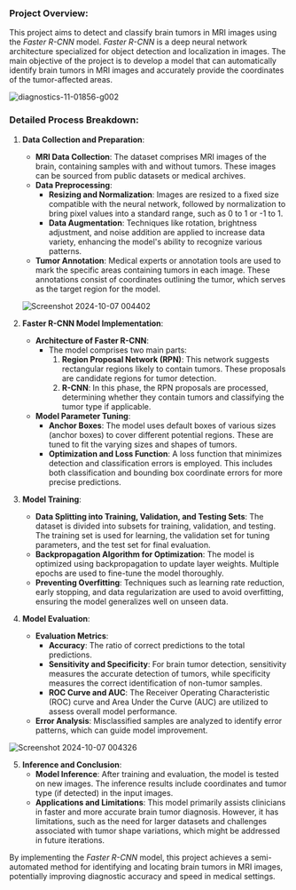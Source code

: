 ### Project Overview:
This project aims to detect and classify brain tumors in MRI images using the *Faster R-CNN* model. *Faster R-CNN* is a deep neural network architecture specialized for object detection and localization in images. The main objective of the project is to develop a model that can automatically identify brain tumors in MRI images and accurately provide the coordinates of the tumor-affected areas.

![diagnostics-11-01856-g002](https://github.com/user-attachments/assets/8b450d27-bed2-4ed6-b7ae-661930e02e47)

### Detailed Process Breakdown:

1. **Data Collection and Preparation**:
   - **MRI Data Collection**: The dataset comprises MRI images of the brain, containing samples with and without tumors. These images can be sourced from public datasets or medical archives.
   - **Data Preprocessing**:
     - **Resizing and Normalization**: Images are resized to a fixed size compatible with the neural network, followed by normalization to bring pixel values into a standard range, such as 0 to 1 or -1 to 1.
     - **Data Augmentation**: Techniques like rotation, brightness adjustment, and noise addition are applied to increase data variety, enhancing the model's ability to recognize various patterns.
   - **Tumor Annotation**: Medical experts or annotation tools are used to mark the specific areas containing tumors in each image. These annotations consist of coordinates outlining the tumor, which serves as the target region for the model.

   ![Screenshot 2024-10-07 004402](https://github.com/user-attachments/assets/898f9cfe-7a1b-454e-9e0d-ef31efc5151a)

    
2. **Faster R-CNN Model Implementation**:
   - **Architecture of Faster R-CNN**:
     - The model comprises two main parts:
       1. **Region Proposal Network (RPN)**: This network suggests rectangular regions likely to contain tumors. These proposals are candidate regions for tumor detection.
       2. **R-CNN**: In this phase, the RPN proposals are processed, determining whether they contain tumors and classifying the tumor type if applicable.
   - **Model Parameter Tuning**:
     - **Anchor Boxes**: The model uses default boxes of various sizes (anchor boxes) to cover different potential regions. These are tuned to fit the varying sizes and shapes of tumors.
     - **Optimization and Loss Function**: A loss function that minimizes detection and classification errors is employed. This includes both classification and bounding box coordinate errors for more precise predictions.

3. **Model Training**:
   - **Data Splitting into Training, Validation, and Testing Sets**: The dataset is divided into subsets for training, validation, and testing. The training set is used for learning, the validation set for tuning parameters, and the test set for final evaluation.
   - **Backpropagation Algorithm for Optimization**: The model is optimized using backpropagation to update layer weights. Multiple epochs are used to fine-tune the model thoroughly.
   - **Preventing Overfitting**: Techniques such as learning rate reduction, early stopping, and data regularization are used to avoid overfitting, ensuring the model generalizes well on unseen data.

4. **Model Evaluation**:
   - **Evaluation Metrics**:
     - **Accuracy**: The ratio of correct predictions to the total predictions.
     - **Sensitivity and Specificity**: For brain tumor detection, sensitivity measures the accurate detection of tumors, while specificity measures the correct identification of non-tumor samples.
     - **ROC Curve and AUC**: The Receiver Operating Characteristic (ROC) curve and Area Under the Curve (AUC) are utilized to assess overall model performance.
   - **Error Analysis**: Misclassified samples are analyzed to identify error patterns, which can guide model improvement.

![Screenshot 2024-10-07 004326](https://github.com/user-attachments/assets/97c2a70a-116a-4a61-93f1-e3b98a2e1bef)


   
5. **Inference and Conclusion**:
   - **Model Inference**: After training and evaluation, the model is tested on new images. The inference results include coordinates and tumor type (if detected) in the input images.
   - **Applications and Limitations**: This model primarily assists clinicians in faster and more accurate brain tumor diagnosis. However, it has limitations, such as the need for larger datasets and challenges associated with tumor shape variations, which might be addressed in future iterations.

By implementing the *Faster R-CNN* model, this project achieves a semi-automated method for identifying and locating brain tumors in MRI images, potentially improving diagnostic accuracy and speed in medical settings.
